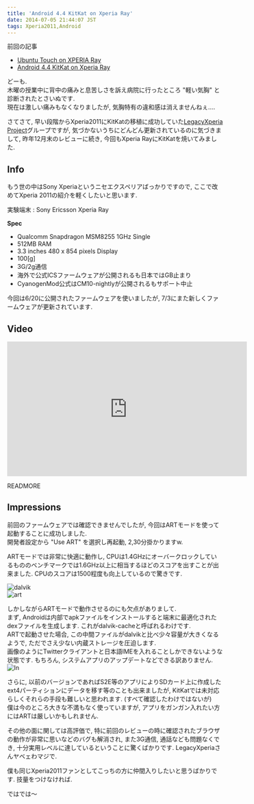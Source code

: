 ```yaml
---
title: 'Android 4.4 KitKat on Xperia Ray'
date: 2014-07-05 21:44:07 JST
tags: Xperia2011,Android
---
```

前回の記事

* [Ubuntu Touch on XPERIA Ray](http://tosainu.wktk.so/view/295)
* [Android 4.4 KitKat on Xperia Ray](http://tosainu.wktk.so/view/333)

どーも.  
木曜の授業中に背中の痛みと息苦しさを訴え病院に行ったところ "軽い気胸" と診断されたとさいぬです.  
現在は激しい痛みもなくなりましたが, 気胸特有の違和感は消えませんねぇ....

さてさて, 早い段階からXperia2011にKitKatの移植に成功していた[LegacyXperia Project](http://legacyxperia.github.io/)グループですが, 気づかないうちにどんどん更新されているのに気づきまして, 昨年12月末のレビューに続き, 今回もXperia RayにKitKatを焼いてみました.

## Info

もう世の中はSony Xperiaというニセエクスペリアばっかりですので, ここで改めてXperia 2011の紹介を軽くしたいと思います.

実験端末
:   Sony Ericsson Xperia Ray

**Spec**

* Qualcomm Snapdragon MSM8255 1GHz Single
* 512MB RAM
* 3.3 inches 480 x 854 pixels Display
* 100[g]
* 3G/2g通信
* 海外で公式ICSファームウェアが公開されるも日本ではGB止まり
* CyanogenMod公式はCM10-nightlyが公開されるもサポート中止

今回は6/20に公開されたファームウェアを使いましたが, 7/3にまた新しくファームウェアが更新されています.

## Video

<iframe width="560" height="315" src="https://www.youtube.com/embed/OK8Kvb9O10U?rel=0" frameborder="0" allowfullscreen></iframe>

READMORE

## Impressions

前回のファームウェアでは確認できませんでしたが, 今回はARTモードを使って起動することに成功しました.  
開発者設定から "Use ART" を選択し再起動, 2,30分掛かりますw.

ARTモードでは非常に快適に動作し, CPUは1.4GHzにオーバークロックしているもののベンチマークでは1.6GHz以上に相当するほどのスコアを出すことが出来ました. CPUのスコアは1500程度も向上しているので驚きです.

![dalvik](https://lh5.googleusercontent.com/-U-jK-6jrSw4/U7fr8excTHI/AAAAAAAADYQ/HlEWnPXXPUg/s800/Screenshot_2014-06-30-21-14-51.png "dalvik")  
![art](https://lh6.googleusercontent.com/-mTQVqCVBEO4/U7fr8qPsuqI/AAAAAAAADYU/yVXi0MXThWs/s800/Screenshot_2014-06-30-21-37-08.png "art")

しかしながらARTモードで動作させるのにも欠点がありまして.  
まず, Androidは内部でapkファイルをインストールすると端末に最適化されたdexファイルを生成します. これがdalvik-cacheと呼ばれるわけです.  
ARTで起動させた場合, この中間ファイルがdalvikと比べ少々容量が大きくなるようで, ただでさえ少ない内蔵ストレージを圧迫します.  
画像のようにTwitterクライアントと日本語IMEを入れることしかできないような状態です. もちろん, システムアプリのアップデートなどできる訳ありません.  
![In](https://lh5.googleusercontent.com/-Ls1WEFi1tL8/U7fuoK6x7hI/AAAAAAAADYg/5yRvWksJLE0/s800/Screenshot_2014-07-04-10-17-00.png "In")

さらに, 以前のバージョンであればS2E等のアプリによりSDカード上に作成したext4パーティションにデータを移す等のことも出来ましたが, KitKatでは未対応らしくそれらの手段も難しいと思われます. (すべて確認したわけではないが)  
僕は今のところ大きな不満もなく使っていますが, アプリをガンガン入れたい方にはARTは厳しいかもしれません.

その他の面に関しては高評価で, 特に前回のレビューの時に確認されたブラウザの動作が非常に思いなどのバグも解消され, また3G通信, 通話なども問題なくでき, 十分実用レベルに達しているということに驚くばかりです. LegacyXperiaさんヤベェわマジで.

僕も同じXperia2011ファンとしてこっちの方に仲間入りしたいと思うばかりです. 技量をつけなければ.

ではでは〜
